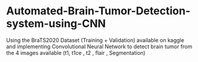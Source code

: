 # Automated-Brain-Tumor-Detection-system-using-CNN
Using the BraTS2020 Dataset (Training + Validation) available on kaggle and implementing Convolutional Neural Network to detect brain tumor from the 4 images available (t1, t1ce ,  t2 , flair  , Segmentation)
